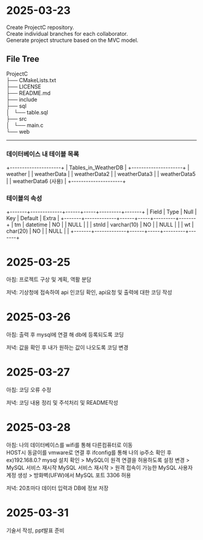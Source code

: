 # 2025-03-23  
Create ProjectC repository.  
Create individual branches for each collaborator.  
Generate project structure based on the MVC model.  

## File Tree

ProjectC  
├── CMakeLists.txt  
├── LICENSE  
├── README.md  
├── include  
├── sql  
│   └── table.sql  
├── src  
│   └── main.c  
└── web  

---

### 데이터베이스 내 테이블 목록  

+---------------------+
| Tables_in_WeatherDB |
+---------------------+
| weather             |
| weatherData         |
| weatherData2        |
| weatherData3        |
| weatherData5        |
| weatherData6 (사용)  |
+---------------------+

 ### 테이블의 속성 
+-------+-------------+------+-----+---------+-------+
| Field | Type        | Null | Key | Default | Extra |
+-------+-------------+------+-----+---------+-------+
| tm    | datetime    | NO   |     | NULL    |       |
| stnId | varchar(10) | NO   |     | NULL    |       |
| wt    | char(20)    | NO   |     | NULL    |       |
+-------+-------------+------+-----+---------+-------+


# 2025-03-25
아침: 프로젝트 구상 및 계획, 역활 분담 

저녁: 기상청에 접속하여 api 인코딩 확인, api요청 및 출력에 대한 코딩 작성 

# 2025-03-26
아침: 출력 후 mysql에 연결 해 db에 등록되도록 코딩

저녁: 값을 확인 후 내가 원하는 값이 나오도록 코딩 변경


# 2025-03-27
아침: 코딩 오류 수정

저녁: 코딩 내용 정리 및 주석처리 및 README작성

# 2025-03-28
아침: 나의 데이터베이스를 wifi를 통해 다른컴퓨터로 이동  
HOST시 
동글이를 vmware로 연결 후 ifconfig를 통해 나의 ip주소 확인 후
ex)192.168.0.?
mysql 설치 확인 > MySQL이 원격 연결을 허용하도록 설정 변경 > MySQL 서비스 재시작  MySQL 서비스 재시작 > 원격 접속이 가능한 MySQL 사용자 계정 생성 > 방화벽(UFW)에서 MySQL 포트 3306 허용

저녁: 20초마다 데이터 입력과 DB에 정보 저장

# 2025-03-31
기술서 작성, ppt발표 준비